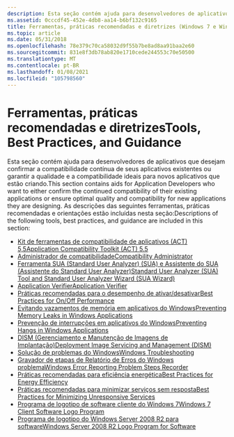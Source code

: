 ```yaml
---
description: Esta seção contém ajuda para desenvolvedores de aplicativos que desejam confirmar a compatibilidade contínua de seus aplicativos existentes ou garantir a qualidade e a compatibilidade ideais para novos aplicativos que estão criando.
ms.assetid: 0cccdf45-452e-4db8-aa14-b6bf132c9165
title: Ferramentas, práticas recomendadas e diretrizes (Windows 7 e Windows Server 2008 R2 Application Quality Cookbook)
ms.topic: article
ms.date: 05/31/2018
ms.openlocfilehash: 78e379c70ca58032d9f55b7be8ad8aa91baa2e60
ms.sourcegitcommit: 831e8f3db78ab820e1710cede244553c70e50500
ms.translationtype: MT
ms.contentlocale: pt-BR
ms.lasthandoff: 01/08/2021
ms.locfileid: "105798560"
---
```

# <a name="tools-best-practices-and-guidance"></a><span data-ttu-id="05dfe-103">Ferramentas, práticas recomendadas e diretrizes</span><span class="sxs-lookup"><span data-stu-id="05dfe-103">Tools, Best Practices, and Guidance</span></span>

<span data-ttu-id="05dfe-104">Esta seção contém ajuda para desenvolvedores de aplicativos que desejam confirmar a compatibilidade contínua de seus aplicativos existentes ou garantir a qualidade e a compatibilidade ideais para novos aplicativos que estão criando.</span><span class="sxs-lookup"><span data-stu-id="05dfe-104">This section contains aids for Application Developers who want to either confirm the continued compatibility of their existing applications or ensure optimal quality and compatibility for new applications they are designing.</span></span> <span data-ttu-id="05dfe-105">As descrições das seguintes ferramentas, práticas recomendadas e orientações estão incluídas nesta seção:</span><span class="sxs-lookup"><span data-stu-id="05dfe-105">Descriptions of the following tools, best practices, and guidance are included in this section:</span></span>

-   [<span data-ttu-id="05dfe-106">Kit de ferramentas de compatibilidade de aplicativos (ACT) 5,5</span><span class="sxs-lookup"><span data-stu-id="05dfe-106">Application Compatibility Toolkit (ACT) 5.5</span></span>](application-compatibility-toolkit--act-.md)
-   [<span data-ttu-id="05dfe-107">Administrador de compatibilidade</span><span class="sxs-lookup"><span data-stu-id="05dfe-107">Compatibility Administrator</span></span>](compatibility-administrator.md)
-   [<span data-ttu-id="05dfe-108">Ferramenta SUA (Standard User Analyzer) (SUA) e Assistente do SUA (Assistente do Standard User Analyzer)</span><span class="sxs-lookup"><span data-stu-id="05dfe-108">Standard User Analyzer (SUA) Tool and Standard User Analyzer Wizard (SUA Wizard)</span></span>](standard-user-analyzer--sua--tool-and-standard-user-analyzer-wizard--sua-wizard-.md)
-   [<span data-ttu-id="05dfe-109">Application Verifier</span><span class="sxs-lookup"><span data-stu-id="05dfe-109">Application Verifier</span></span>](application-verifier.md)
-   [<span data-ttu-id="05dfe-110">Práticas recomendadas para o desempenho de ativar/desativar</span><span class="sxs-lookup"><span data-stu-id="05dfe-110">Best Practices for On/Off Performance</span></span>](best-practices-for-on-off-performance.md)
-   [<span data-ttu-id="05dfe-111">Evitando vazamentos de memória em aplicativos do Windows</span><span class="sxs-lookup"><span data-stu-id="05dfe-111">Preventing Memory Leaks in Windows Applications</span></span>](preventing-memory-leaks-in-windows-applications.md)
-   [<span data-ttu-id="05dfe-112">Prevenção de interrupções em aplicativos do Windows</span><span class="sxs-lookup"><span data-stu-id="05dfe-112">Preventing Hangs in Windows Applications</span></span>](preventing-hangs-in-windows-applications.md)
-   [<span data-ttu-id="05dfe-113">DISM (Gerenciamento e Manutenção de Imagens de Implantação)</span><span class="sxs-lookup"><span data-stu-id="05dfe-113">Deployment Image Servicing and Management (DISM)</span></span>](dism-replaces-pkgmgr-peimg-and-intlconfg-tools.md)
-   [<span data-ttu-id="05dfe-114">Solução de problemas do Windows</span><span class="sxs-lookup"><span data-stu-id="05dfe-114">Windows Troubleshooting</span></span>](compatibility---windows-troubleshooting.md)
-   [<span data-ttu-id="05dfe-115">Gravador de etapas de Relatório de Erros do Windows problema</span><span class="sxs-lookup"><span data-stu-id="05dfe-115">Windows Error Reporting Problem Steps Recorder</span></span>](windows-error-reporting-problem-steps-recorder.md)
-   [<span data-ttu-id="05dfe-116">Práticas recomendadas para eficiência energética</span><span class="sxs-lookup"><span data-stu-id="05dfe-116">Best Practices for Energy Efficiency</span></span>](energy-efficiency-best-practices.md)
-   [<span data-ttu-id="05dfe-117">Práticas recomendadas para minimizar serviços sem resposta</span><span class="sxs-lookup"><span data-stu-id="05dfe-117">Best Practices for Minimizing Unresponsive Services</span></span>](performance-improvement---minimizing-unresponsive-services.md)
-   [<span data-ttu-id="05dfe-118">Programa de logotipo de software cliente do Windows 7</span><span class="sxs-lookup"><span data-stu-id="05dfe-118">Windows 7 Client Software Logo Program</span></span>](certification-for-windows-7-and-windows-server-2008-r2-applications.md)
-   [<span data-ttu-id="05dfe-119">Programa de logotipo do Windows Server 2008 R2 para software</span><span class="sxs-lookup"><span data-stu-id="05dfe-119">Windows Server 2008 R2 Logo Program for Software</span></span>](windows-server-2008-r2-logo-program-for-software.md)

 

 



